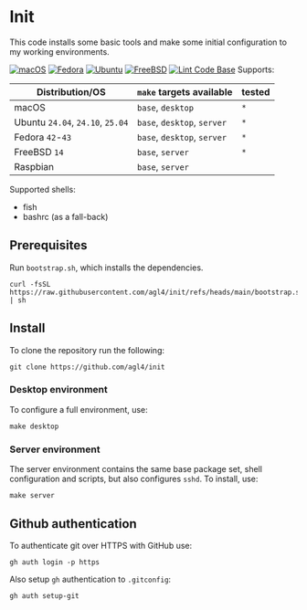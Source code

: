 # Init

This code installs some basic tools and make some initial configuration to my
working environments.

[![macOS](https://github.com/agl4/init/actions/workflows/macos.yml/badge.svg)](https://github.com/agl4/init/actions/workflows/macos.yml)
[![Fedora](https://github.com/agl4/init/actions/workflows/fedora.yml/badge.svg)](https://github.com/agl4/init/actions/workflows/fedora.yml)
[![Ubuntu](https://github.com/agl4/init/actions/workflows/ubuntu.yml/badge.svg)](https://github.com/agl4/init/actions/workflows/ubuntu.yml)
[![FreeBSD](https://github.com/agl4/init/actions/workflows/freebsd.yml/badge.svg)](https://github.com/agl4/init/actions/workflows/freebsd.yml)
[![Lint Code Base](https://github.com/agl4/init/actions/workflows/github-super-linter.yml/badge.svg)](https://github.com/agl4/init/actions/workflows/github-super-linter.yml)
Supports:

| Distribution/OS                  | `make` targets available    | tested |
|----------------------------------|-----------------------------|--------|
| macOS                            | `base`, `desktop`           | `*`    |
| Ubuntu `24.04`, `24.10`, `25.04` | `base`, `desktop`, `server` | `*`    |
| Fedora `42`-`43`                 | `base`, `desktop`, `server` | `*`    |
| FreeBSD `14`                     | `base`, `server`            | `*`    |
| Raspbian                         | `base`, `server`            |        |

Supported shells:

- fish
- bashrc (as a fall-back)

## Prerequisites

Run `bootstrap.sh`, which installs the dependencies.

```shell
curl -fsSL https://raw.githubusercontent.com/agl4/init/refs/heads/main/bootstrap.sh | sh
```

## Install

To clone the repository run the following:

```shell
git clone https://github.com/agl4/init
```

### Desktop environment

To configure a full environment, use:

```shell
make desktop
```

### Server environment

The server environment contains the same base package set, shell configuration and scripts, but also configures `sshd`. To install, use:

```shell
make server
```

## Github authentication

To authenticate git over HTTPS with GitHub use:

```shell
gh auth login -p https
```

Also setup `gh` authentication to `.gitconfig`:

```shell
gh auth setup-git
```
